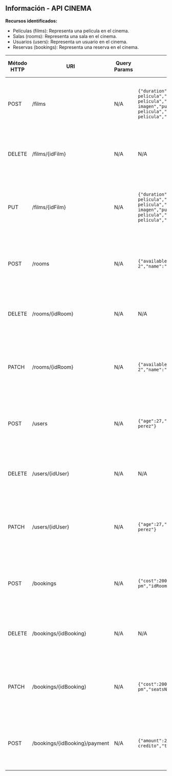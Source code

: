 ## Información - API CINEMA

**Recursos identificados:**
- Películas (films): Representa una película en el cinema.
- Salas (rooms): Representa una sala en el cinema.
- Usuarios (users): Representa un usuario en el cinema.
- Reservas (bookings): Representa una reserva en el cinema.


| Método HTTP                     | URI                           | Query Params | Cuerpo de la Petición                                                                                                                                                                            | Cuerpo de la Respuesta                                                                                                                                                                                        | Códigos de Respuesta                                                       |
|---------------------------------|-------------------------------|--------------|--------------------------------------------------------------------------------------------------------------------------------------------------------------------------------------------------|---------------------------------------------------------------------------------------------------------------------------------------------------------------------------------------------------------------|----------------------------------------------------------------------------|
| POST                            | /films                        | N/A          | `{"duration":"Duracion de la película","gender":"Genero de la película","image":"url de imagen","puntuation":"Puntiación de la pelicula","synopsis":"Sinopsis de la película","title":"titulo"}` | `{"idFilm":321,"duration":"Duracion de la película","gender":"Genero de la película","image":"url de imagen","puntuation":"Puntiación de la pelicula","synopsis":"Sinopsis de la película","title":"titulo"}` | 201 Created<br/>400 Bad Request<br/>500 Internal Server Error              |
| DELETE                          | /films/{idFilm}               | N/A          | N/A                                                                                                                                                                                              | `{"message":"Deleted film"}`                                                                                                                                                                                  | 200 OK<br/>404 Not Found<br/>500 Internal Server Error                     |
| PUT                             | /films/{idFilm}               | N/A          | `{"duration":"Duracion de la película","gender":"Genero de la película","image":"url de imagen","puntuation":"Puntiación de la pelicula","synopsis":"Sinopsis de la película","title":"titulo"}` | `{"idFilm":321,"duration":"Duracion de la película","gender":"Genero de la película","image":"url de imagen","puntuation":"Puntiación de la pelicula","synopsis":"Sinopsis de la película","title":"titulo"}` | 200 OK<br/>400 Bad Request<br/>404 Not Found<br/>500 Internal Server Error |
| POST                            | /rooms                        | N/A          | `{"availableSeats":10,"capacity":100,"location":"Piso 2","name":"nombre de la sala"}`                                                                                                            | `{"idRoom":1,"availableSeats":10,"capacity":100,"location":"Piso 2","name":"nombre de la sala"}`                                                                                                              | 201 Created<br/>400 Bad Request<br/>500 Internal Server Error              |
| DELETE                          | /rooms/{idRoom}               | N/A          | N/A                                                                                                                                                                                              | `{"message":"Deleted room"}`                                                                                                                                                                                  | 200 OK<br/>404 Not Found<br/>500 Internal Server Error                     |
| PATCH                           | /rooms/{idRoom}               | N/A          | `{"availableSeats":10,"capacity":100,"location":"Piso 2","name":"nombre de la sala"}`                                                                                                            | `{"idRoom":1,"availableSeats":10,"capacity":100,"location":"Piso 2","name":"nombre de la sala"}`                                                                                                              | 200 OK<br/>400 Bad Request<br/>404 Not Found<br/>500 Internal Server Error |
| POST                            | /users                        | N/A          | `{"age":27,"identification":"123456789","name":"Pepito perez"}`                                                                                                                                  | `{"userId":1,"age":27,"identification":"123456789","name":"Pepito perez"}`                                                                                                                                    | 201 Created<br/>400 Bad Request<br/>500 Internal Server Error              |
| DELETE                          | /users/{idUser}               | N/A          | N/A                                                                                                                                                                                              | `{"message":"Deleted user"}`                                                                                                                                                                                  | 200 OK<br/>404 Not Found<br/>500 Internal Server Error                     |
| PATCH                           | /users/{idUser}               | N/A          | `{"age":27,"identification":"123456789","name":"Pepito perez"}`                                                                                                                                  | `{"userId":1,"age":27,"identification":"123456789","name":"Pepito perez"}`                                                                                                                                    | 200 OK<br/>400 Bad Request<br/>404 Not Found<br/>500 Internal Server Error |
| POST                            | /bookings                     | N/A          | `{"cost":200,"dateBooking":"2023-01-30 05:00 pm","idRoom":1,"idUser":1,"seatsNumber":4}`                                                                                                         | `{"idBooking":1,"cost":200,"dateBooking":"2023-01-30 05:00 pm","idRoom":1,"idUser":1,"seatsNumber":4}`                                                                                                        | 201 Created<br/>400 Bad Request<br/>500 Internal Server Error              |
| DELETE                          | /bookings/{idBooking}         | N/A          | N/A                                                                                                                                                                                              | `{"message":"Deleted booking"}`                                                                                                                                                                               | 200 OK<br/>404 Not Found<br/>500 Internal Server Error                     |
| PATCH                           | /bookings/{idBooking}         | N/A          | `{"cost":200,"dateBooking":"2023-01-30 05:00 pm","seatsNumber":4}`                                                                                                                               | `{"idBooking":1,"cost":200,"dateBooking":"2023-01-30 05:00 pm","idRoom":1,"idUser":1,"seatsNumber":4}`                                                                                                        | 200 OK<br/>400 Bad Request<br/>404 Not Found<br/>500 Internal Server Error |
| POST                            | /bookings/{idBooking}/payment | N/A          | `{"amount":200,"paymentType":"Tarjeta de credito","transactionStatus":"Confirmado"}`                                                                                                             | `{"idPayment":1,"amount":200,"paymentType":"Tarjeta de credito","transactionStatus":"Confirmado"}`                                                                                                            | 201 Created<br/>400 Bad Request<br/>500 Internal Server Error              |